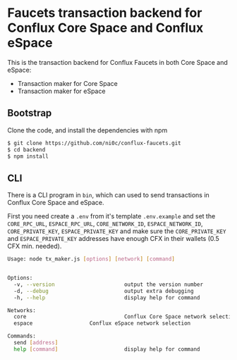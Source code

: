 # Faucets transaction backend for Conflux Core Space and Conflux eSpace

This is the transaction backend for Conflux Faucets in both Core Space and eSpace:

* Transaction maker for Core Space
* Transaction maker for eSpace

## Bootstrap

Clone the code, and install the dependencies with npm

```sh
$ git clone https://github.com/ni0c/conflux-faucets.git
$ cd backend
$ npm install
```

## CLI

There is a CLI program in `bin`, which can used to send transactions in Conflux Core Space and eSpace.

First you need create a `.env` from it's template `.env.example` and set the `CORE_RPC_URL`, `ESPACE_RPC_URL`, `CORE_NETWORK_ID`, `ESPACE_NETWORK_ID`, `CORE_PRIVATE_KEY`, `ESPACE_PRIVATE_KEY` and make sure the `CORE_PRIVATE_KEY` and `ESPACE_PRIVATE_KEY` addresses have enough CFX in their wallets (0.5 CFX min. needed). 

```sh
Usage: node tx_maker.js [options] [network] [command]


Options:
  -v, --version                      output the version number
  -d, --debug                        output extra debugging
  -h, --help                         display help for command

Networks:
  core                               Conflux Core Space network selection
  espace			      Conflux eSpace network selection

Commands:
  send [address]
  help [command]                     display help for command
```



